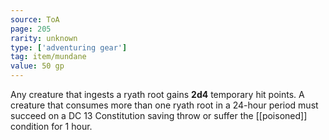 ```yaml
---
source: ToA
page: 205
rarity: unknown
type: ['adventuring gear']
tag: item/mundane
value: 50 gp
---
```


Any creature that ingests a ryath root gains **2d4** temporary hit points. A creature that consumes more than one ryath root in a 24-hour period must succeed on a DC 13 Constitution saving throw or suffer the [[poisoned]] condition for 1 hour.

